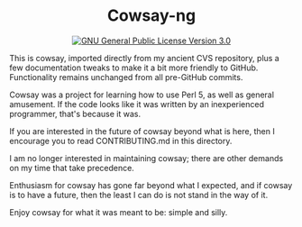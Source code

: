 <h1 align="center">Cowsay-ng</h1>
<p align="center">
  <a href="https://www.gnu.org/licenses/gpl-3.0">
    <img src="https://img.shields.io/badge/License-GPL%20v3-blue.svg" alt="GNU General Public License Version 3.0">
  </a>
</p>

This is cowsay, imported directly from my ancient CVS repository,
plus a few documentation tweaks to make it a bit more friendly to
GitHub.  Functionality remains unchanged from all pre-GitHub commits.

Cowsay was a project for learning how to use Perl 5, as well as
general amusement.  If the code looks like it was written by an
inexperienced programmer, that's because it was.

If you are interested in the future of cowsay beyond what is here,
then I encourage you to read CONTRIBUTING.md in this directory.

I am no longer interested in maintaining cowsay; there are other
demands on my time that take precedence.

Enthusiasm for cowsay has gone far beyond what I expected, and if
cowsay is to have a future, then the least I can do is not stand
in the way of it.

Enjoy cowsay for what it was meant to be: simple and silly.
